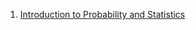 1. [Introduction to Probability and Statistics](https://ocw.mit.edu/courses/mathematics/18-05-introduction-to-probability-and-statistics-spring-2014/readings/)
